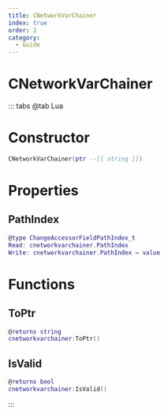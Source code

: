```yaml
---
title: CNetworkVarChainer
index: true
order: 2
category:
  - Guide
---
```


# CNetworkVarChainer

::: tabs
@tab Lua
# Constructor
```lua
CNetworkVarChainer(ptr --[[ string ]])
```
# Properties
## PathIndex 
```lua
@type ChangeAccessorFieldPathIndex_t
Read: cnetworkvarchainer.PathIndex
Write: cnetworkvarchainer.PathIndex = value
```
# Functions
## ToPtr
```lua
@returns string
cnetworkvarchainer:ToPtr()
```
## IsValid
```lua
@returns bool
cnetworkvarchainer:IsValid()
```

:::